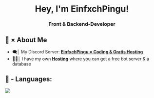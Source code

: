<p align="center">

<h1 align="center">Hey, I'm EinfxchPingu!</h1>
<h3 align="center">Front & Backend-Developer</h3>


## 🔎 × About Me

- 🗨️│ My Discord Server: **[EinfxchPingu × Coding & Gratis Hosting](https://discord.gg/einfxchpingu)**
- 🧑‍💻│ I have my own **[Hosting](https://panel.einfxchpingu.net)** where you can get a free bot server & a database


## 🚀 - Languages:

![](https://skillicons.dev/icons?i=html,css,js,php,java,kotlin,git,github,mysql,postgres,redis,docker,laravel,react,vue,kubernetes,ansible,terraform,nix,tailwind,grafana)

<br/>
</p>
